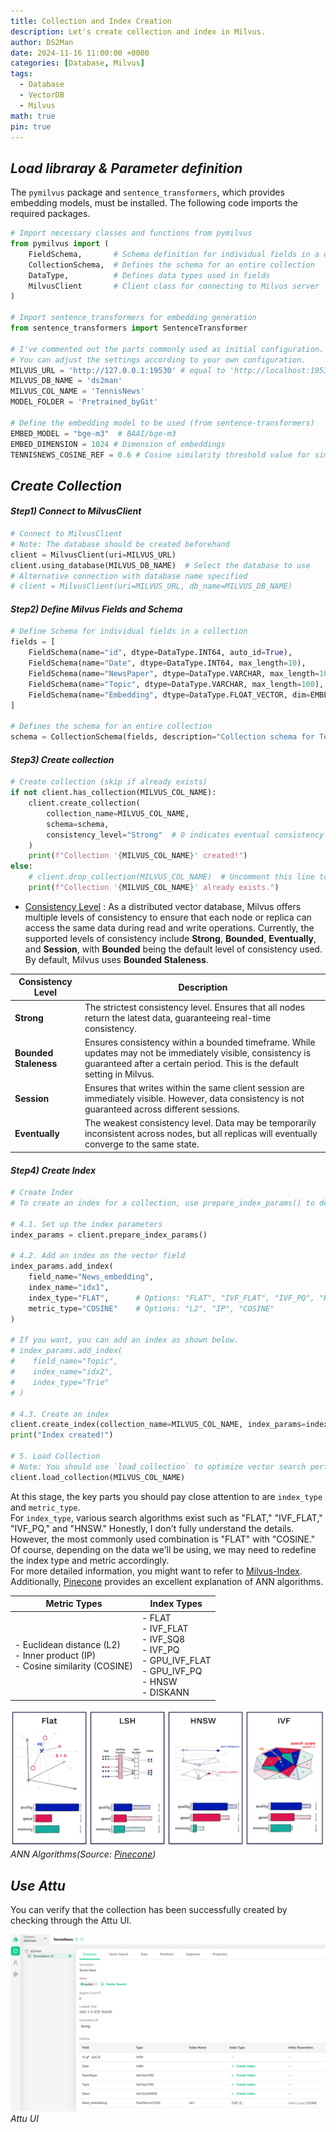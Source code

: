 ```yaml
---
title: Collection and Index Creation
description: Let's create collection and index in Milvus.
author: DS2Man
date: 2024-11-16 11:00:00 +0000
categories: [Database, Milvus]
tags:
  - Database
  - VectorDB
  - Milvus
math: true
pin: true
---
```


## *Load libraray & Parameter definition*

The `pymilvus` package and `sentence_transformers`, which provides embedding models, must be installed. The following code imports the required packages.

```python
# Import necessary classes and functions from pymilvus
from pymilvus import (
    FieldSchema,       # Schema definition for individual fields in a collection
    CollectionSchema,  # Defines the schema for an entire collection
    DataType,          # Defines data types used in fields
    MilvusClient       # Client class for connecting to Milvus server
)

# Import sentence_transformers for embedding generation
from sentence_transformers import SentenceTransformer

# I've commented out the parts commonly used as initial configuration.
# You can adjust the settings according to your own configuration.
MILVUS_URL = 'http://127.0.0.1:19530' # equal to 'http://localhost:19530'
MILVUS_DB_NAME = 'ds2man'
MILVUS_COL_NAME = 'TennisNews'
MODEL_FOLDER = 'Pretrained_byGit'

# Define the embedding model to be used (from sentence-transformers)
EMBED_MODEL = "bge-m3"  # BAAI/bge-m3
EMBED_DIMENSION = 1024 # Dimension of embeddings
TENNISNEWS_COSINE_REF = 0.6 # Cosine similarity threshold value for similarity search queries
```

## *Create Collection*

#### *Step1) Connect to MilvusClient*

```python
# Connect to MilvusClient
# Note: The database should be created beforehand
client = MilvusClient(uri=MILVUS_URL)
client.using_database(MILVUS_DB_NAME)  # Select the database to use
# Alternative connection with database name specified
# client = MilvusClient(uri=MILVUS_URL, db_name=MILVUS_DB_NAME)  
```

#### *Step2) Define Milvus Fields and Schema*

```python
# Define Schema for individual fields in a collection
fields = [
    FieldSchema(name="id", dtype=DataType.INT64, auto_id=True),
    FieldSchema(name="Date", dtype=DataType.INT64, max_length=10),
    FieldSchema(name="NewsPaper", dtype=DataType.VARCHAR, max_length=100),
    FieldSchema(name="Topic", dtype=DataType.VARCHAR, max_length=100),
    FieldSchema(name="Embedding", dtype=DataType.FLOAT_VECTOR, dim=EMBED_DIMENSION)
]

# Defines the schema for an entire collection
schema = CollectionSchema(fields, description="Collection schema for Tennis News")
```

#### *Step3) Create collection*

```python
# Create collection (skip if already exists)
if not client.has_collection(MILVUS_COL_NAME):
    client.create_collection(
        collection_name=MILVUS_COL_NAME,
        schema=schema,
        consistency_level="Strong"  # 0 indicates eventual consistency
    )
    print(f"Collection '{MILVUS_COL_NAME}' created!")
else:
    # client.drop_collection(MILVUS_COL_NAME)  # Uncomment this line to delete the existing collection
    print(f"Collection '{MILVUS_COL_NAME}' already exists.")
```

- [Consistency Level](https://milvus.io/docs/consistency.md) : As a distributed vector database, Milvus offers multiple levels of consistency to ensure that each node or replica can access the same data during read and write operations. Currently, the supported levels of consistency include **Strong**, **Bounded**, **Eventually**, and **Session**, with **Bounded** being the default level of consistency used. By default, Milvus uses **Bounded Staleness**.

|**Consistency Level**|**Description**|
|---|---|
|**Strong**|The strictest consistency level. Ensures that all nodes return the latest data, guaranteeing real-time consistency.|
|**Bounded Staleness**|Ensures consistency within a bounded timeframe. While updates may not be immediately visible, consistency is guaranteed after a certain period. This is the default setting in Milvus.|
|**Session**|Ensures that writes within the same client session are immediately visible. However, data consistency is not guaranteed across different sessions.|
|**Eventually**|The weakest consistency level. Data may be temporarily inconsistent across nodes, but all replicas will eventually converge to the same state.|

#### *Step4) Create Index*

```python
# Create Index
# To create an index for a collection, use prepare_index_params() to define the parameters, then use create_index().

# 4.1. Set up the index parameters
index_params = client.prepare_index_params()

# 4.2. Add an index on the vector field
index_params.add_index(
    field_name="News_embedding",
    index_name="idx1",
    index_type="FLAT",      # Options: "FLAT", "IVF_FLAT", "IVF_PQ", "HNSW"
    metric_type="COSINE"    # Options: "L2", "IP", "COSINE"
)

# If you want, you can add an index as shown below.
# index_params.add_index(
#    field_name="Topic",
#    index_name="idx2",
#    index_type="Trie"
# )

# 4.3. Create an index
client.create_index(collection_name=MILVUS_COL_NAME, index_params=index_params)
print("Index created!")

# 5. Load Collection
# Note: You should use `load_collection` to optimize vector search performance and manage resources efficiently.
client.load_collection(MILVUS_COL_NAME)
```

At this stage, the key parts you should pay close attention to are `index_type` and `metric_type`.    
For `index_type`, various search algorithms exist such as "FLAT," "IVF_FLAT," "IVF_PQ," and "HNSW." Honestly, I don't fully understand the details. However, the most commonly used combination is "FLAT" with "COSINE." Of course, depending on the data we'll be using, we may need to redefine the index type and metric accordingly.    
For more detailed information, you might want to refer to [Milvus-Index](https://milvus.io/docs/index-vector-fields.md?tab=floating). Additionally, [Pinecone](https://www.pinecone.io/learn/series/faiss/vector-indexes/) provides an excellent explanation of ANN algorithms.

<!--
이번 단계에서 유심히 봐야할 부분은 index_type과 metric_type 이다.    
index_type은 "FLAT", "IVF_FLAT", "IVF_PQ", "HNSW" 등 다양한 검색 알고리즘이 존재한다.  솔직히 자세한 내용은 모른다. 가장 일반적으로 사용하는 방식은 "FLAT"과 "COSINE"이다. 물론 우리가 앞으로 어떤 데이터를 활용하는 지에 따라 index의 type과 metric을 정의를 새롭게 할 필요는 있을 것이다.
자세한 내용은 [Milvus, Index](https://milvus.io/docs/index-vector-fields.md?tab=floating)에서 확인하는 게 좋을 거 같고.  추가로 Pinecone에서 ANN 알고리즘을 설명을 잘 해놓았다.
-->

|Metric Types|Index Types|
|---|---|
|- Euclidean distance (L2)<br>- Inner product (IP)<br>- Cosine similarity (COSINE)|- FLAT<br>- IVF_FLAT<br>- IVF_SQ8<br>- IVF_PQ<br>- GPU_IVF_FLAT<br>- GPU_IVF_PQ<br>- HNSW<br>- DISKANN|

![ANN Algorithms](/assets/img/db/2024-11-16-Milvus2_1.png)
_ANN Algorithms(Source: [Pinecone](https://www.pinecone.io/learn/series/faiss/vector-indexes/))_

## *Use Attu*

You can verify that the collection has been successfully created by checking through the Attu UI.

<!--
Attu UI를 통해 확인해 보면 Collection이 생성된 것을 확인할 수 있다.
-->

![Attu UI](/assets/img/db/2024-11-16-Milvus2_2.png)
_Attu UI_